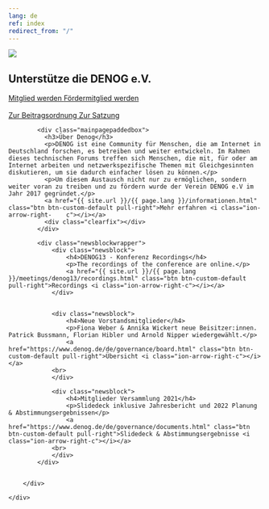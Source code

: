 ```yaml
---
lang: de
ref: index
redirect_from: "/"
---
```

<div id="mainpage">
    <div class="pagecontentblock">
        <div class="mainpagebox mainpageboxlarge">
            <div>
                <div class="container">
                    <div class="row">
                        <div class="col-sm-6">
                             <a href="{{ site.url }}/{{ page.lang }}/meetings/denog13/index.html" class="btn btn-custom-default pull-right"><img src="{{ site.url }}/images/logos/denog13.png" id="mainpagelogo" /></a>
                        </div>
                        <div class="col-sm-6">
                        <h2 class="mainpageboxheadline">Unterstütze die DENOG e.V.</h2>
                        <p><a href="/de/governance/become_member.html" class="btn btn-custom-default">Mitglied werden <i class="ion-arrow-right-c"></i></a> <a href="/de/governance/become_sustaining_member.html" class="btn btn-custom-default">Fördermitglied werden <i class="ion-arrow-right-c"></i></a><br /> <br />
                        <a href="/files/gov/20201110_DENOG_Beitragsordnung FINAL 20201110.pdf" class="btn btn-custom-default">Zur Beitragsordnung <i class="ion-arrow-right-c"></i></a> <a href="/files/verein/20171124-DENOG_Satzung.pdf" class="btn btn-custom-default">Zur Satzung <i class="ion-arrow-right-c"></i></a></p>
                        </div>
                    </div>
                </div>
            </div>
        </div>
        <div class="container">


            <div class="mainpagepaddedbox">
              <h3>Über Denog</h3>
              <p>DENOG ist eine Community für Menschen, die am Internet in Deutschland forschen, es betreiben und weiter entwickeln. Im Rahmen dieses technischen Forums treffen sich Menschen, die mit, für oder am Internet arbeiten und netzwerkspezifische Themen mit Gleichgesinnten diskutieren, um sie dadurch einfacher lösen zu können.</p>
              <p>Um diesem Austausch nicht nur zu ermöglichen, sondern weiter voran zu treiben und zu fördern wurde der Verein DENOG e.V im Jahr 2017 gegründet.</p>
              <a href="{{ site.url }}/{{ page.lang }}/informationen.html" class="btn btn-custom-default pull-right">Mehr erfahren <i class="ion-arrow-right-    c"></i></a>
              <div class="clearfix"></div>
            </div>

            <div class="newsblockwrapper">
                <div class="newsblock">
                    <h4>DENOG13 - Konferenz Recordings</h4>
                    <p>The recordings of the conference are online.</p>
                    <a href="{{ site.url }}/{{ page.lang }}/meetings/denog13/recordings.html" class="btn btn-custom-default pull-right">Recordings <i class="ion-arrow-right-c"></i></a>
                </div>
                
                
                <div class="newsblock">
                    <h4>Neue Vorstandsmitglieder</h4>
                    <p>Fiona Weber & Annika Wickert neue Beisitzer:innen. Patrick Bussmann, Florian Hibler und Arnold Nipper wiedergewählt.</p>
                    <a href="https://www.denog.de/de/governance/board.html" class="btn btn-custom-default pull-right">Übersicht <i class="ion-arrow-right-c"></i></a>
                <br>
                </div>
                
                <div class="newsblock">
                    <h4>Mitglieder Versammlung 2021</h4>
                    <p>Slidedeck inklusive Jahresbericht und 2022 Planung & Abstimmungsergebnissen</p>
                    <a href="https://www.denog.de/de/governance/documents.html" class="btn btn-custom-default pull-right">Slidedeck & Abstimmungsergebnisse <i class="ion-arrow-right-c"></i></a>
                <br>
                </div>
            </div>


        </div>

    </div>
</div>
